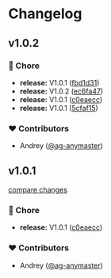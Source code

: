 # Changelog


## v1.0.2


### 🏡 Chore

- **release:** V1.0.1 ([fbd1d31](https://github.com/ANLTD/ancore/commit/fbd1d31))
- **release:** V1.0.2 ([ec6fa47](https://github.com/ANLTD/ancore/commit/ec6fa47))
- **release:** V1.0.1 ([c0eaecc](https://github.com/ANLTD/ancore/commit/c0eaecc))
- **release:** V1.0.1 ([5cfaf15](https://github.com/ANLTD/ancore/commit/5cfaf15))

### ❤️ Contributors

- Andrey ([@ag-anymaster](https://github.com/ag-anymaster))

## v1.0.1

[compare changes](https://github.com/ANLTD/ancore/compare/v1.0.2...v1.0.1)

### 🏡 Chore

- **release:** V1.0.1 ([c0eaecc](https://github.com/ANLTD/ancore/commit/c0eaecc))

### ❤️ Contributors

- Andrey ([@ag-anymaster](https://github.com/ag-anymaster))

